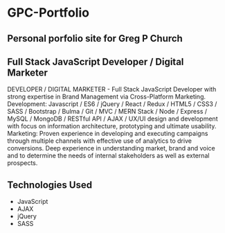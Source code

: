 # GPC-Portfolio

## Personal porfolio site for Greg P Church

## Full Stack JavaScript Developer / Digital Marketer

DEVELOPER / DIGITAL MARKETER - Full Stack JavaScript Developer with strong expertise in Brand Management via Cross-Platform Marketing.  
Development: Javascript / ES6 / jQuery / React / Redux / HTML5 / CSS3 / SASS / Bootstrap / Bulma / Git / MVC / MERN Stack / Node / Express / MySQL / MongoDB / RESTful API / AJAX / UX/UI design and development with focus on information architecture, prototyping and ultimate usability.
Marketing: Proven experience in developing and executing campaigns through multiple channels with effective use of analytics to drive conversions. Deep experience in understanding market, brand and voice and to determine the needs of internal stakeholders as well as external prospects.

## Technologies Used

- JavaScript
- AJAX
- jQuery
- SASS
